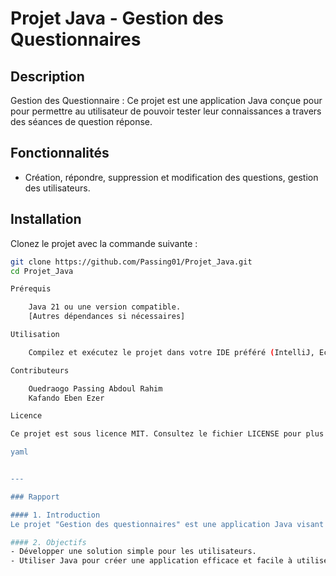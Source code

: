 # Projet Java - Gestion des Questionnaires

## Description
Gestion des Questionnaire : Ce projet est une application Java conçue pour pour permettre au utilisateur de pouvoir tester leur connaissances a travers des séances de question réponse.

## Fonctionnalités
  - Création, répondre, suppression et modification des questions, gestion des utilisateurs.

## Installation
Clonez le projet avec la commande suivante :

```bash
git clone https://github.com/Passing01/Projet_Java.git
cd Projet_Java

Prérequis

    Java 21 ou une version compatible.
    [Autres dépendances si nécessaires]

Utilisation

    Compilez et exécutez le projet dans votre IDE préféré (IntelliJ, Eclipse, etc.).

Contributeurs

    Ouedraogo Passing Abdoul Rahim
    Kafando Eben Ezer

Licence

Ce projet est sous licence MIT. Consultez le fichier LICENSE pour plus d'informations.

yaml


---

### Rapport

#### 1. Introduction
Le projet "Gestion des questionnaires" est une application Java visant à faciliter la gestion et l'organisation de question dans un environnement académique.

#### 2. Objectifs
- Développer une solution simple pour les utilisateurs.
- Utiliser Java pour créer une application efficace et facile à utiliser.









